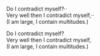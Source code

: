 Do I contradict myself?··  
Very well then I contradict myself,··  
(I am large, I contain multitudes.)

Do I contradict myself?  
Very well then I contradict myself,  
(I am large, I contain multitudes.)
